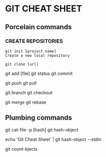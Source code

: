 # GIT CHEAT SHEET

## Porcelain commands

###  CREATE REPOSITORIES
```
git init [project name]
Create a new local repository
```
``
git clone [url]
``

git add [file]
git status
git commit

git push
git pull

git branch
git checkout

git merge
git rebase

## Plumbing commands

git cat-file -p [hash]
git hash-object

echo 'Git Cheat Sheet' | git hash-object --stdin

git count-bjects



